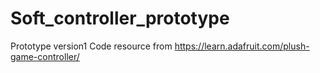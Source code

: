 # Soft_controller_prototype
Prototype version1 
Code resource from https://learn.adafruit.com/plush-game-controller/
